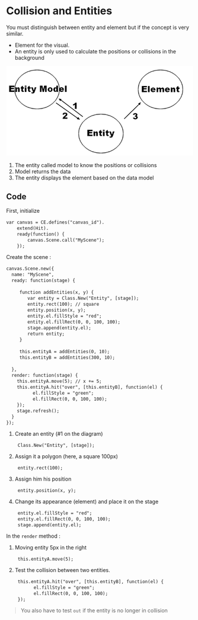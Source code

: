 # Collision and Entities

You must distinguish between entity and element but if the concept is very similar.

* Element for the visual.
* An entity is only used to calculate the positions or collisions in the background

![](images/entity.png)

1. The entity called model to know the positions or collisions
2. Model returns the data
3. The entity displays the element based on the data model

## Code ##

First, initialize

    var canvas = CE.defines("canvas_id").
        extend(Hit).
        ready(function() {
            canvas.Scene.call("MyScene");
        });

Create the scene :

    
    canvas.Scene.new({
      name: "MyScene",
      ready: function(stage) {
    
    	 function addEntities(x, y) {
    		var entity = Class.New("Entity", [stage]);
    		entity.rect(100); // square
    		entity.position(x, y);
    		entity.el.fillStyle = "red";
    		entity.el.fillRect(0, 0, 100, 100);
    		stage.append(entity.el);
    		return entity;
    	 }
    
    	 this.entityA = addEntities(0, 10);
    	 this.entityB = addEntities(300, 10);
    	 
      },
      render: function(stage) {
    	this.entityA.move(5); // x += 5;
    	this.entityA.hit("over", [this.entityB], function(el) {
    		  el.fillStyle = "green";
    		  el.fillRect(0, 0, 100, 100);
    	});
    	stage.refresh();
      }
    });

1. Create an entity (#1 on the diagram)

        Class.New("Entity", [stage]);

2. Assign it a polygon (here, a square 100px)

        entity.rect(100);

3. Assign him his position

        entity.position(x, y);

4. Change its appearance (element) and place it on the stage

        entity.el.fillStyle = "red";
        entity.el.fillRect(0, 0, 100, 100);
        stage.append(entity.el);

In the `render` method :

1. Moving entity 5px in the right

        this.entityA.move(5);

2. Test the collision between two entities.

        this.entityA.hit("over", [this.entityB], function(el) {
    		  el.fillStyle = "green";
    		  el.fillRect(0, 0, 100, 100);
    	});

> You also have to test `out` if the entity is no longer in collision